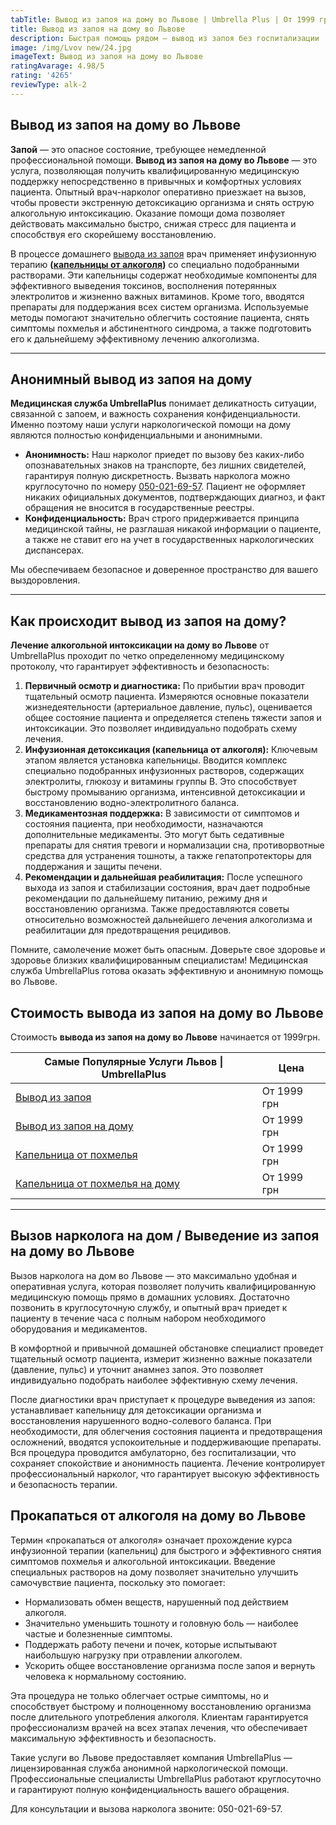 ```yaml
---
tabTitle: Вывод из запоя на дому во Львове | Umbrella Plus | От 1999 грн
title: Вывод из запоя на дому во Львове
description: Быстрая помощь рядом — вывод из запоя без госпитализации
image: /img/Lvov new/24.jpg
imageText: Вывод из запоя на дому во Львове
ratingAvarage: 4.98/5
rating: '4265'
reviewType: alk-2
---
```


## Вывод из запоя на дому во Львове

**Запой** — это опасное состояние, требующее немедленной профессиональной помощи. **Вывод из запоя на дому во Львове** — это услуга, позволяющая получить квалифицированную медицинскую поддержку непосредственно в привычных и комфортных условиях пациента. Опытный врач-нарколог оперативно приезжает на вызов, чтобы провести экстренную детоксикацию организма и снять острую алкогольную интоксикацию. Оказание помощи дома позволяет действовать максимально быстро, снижая стресс для пациента и способствуя его скорейшему восстановлению.

В процессе домашнего [вывода из запоя](https://umbrella-plus.com.ua/lviv/vivod-iz-zapoia-lvov/) врач применяет инфузионную терапию **([капельницы от алкоголя](https://umbrella-plus.com.ua/lviv/kapelnica_ot_alkogola_v-lvov/))** со специально подобранными растворами. Эти капельницы содержат необходимые компоненты для эффективного выведения токсинов, восполнения потерянных электролитов и жизненно важных витаминов. Кроме того, вводятся препараты для поддержания всех систем организма. Используемые методы помогают значительно облегчить состояние пациента, снять симптомы похмелья и абстинентного синдрома, а также подготовить его к дальнейшему эффективному лечению алкоголизма.

***

## Анонимный вывод из запоя на дому

**Медицинская служба UmbrellaPlus** понимает деликатность ситуации, связанной с запоем, и важность сохранения конфиденциальности. Именно поэтому наши услуги наркологической помощи на дому являются полностью конфиденциальными и анонимными.

* **Анонимность:** Наш нарколог приедет по вызову без каких-либо опознавательных знаков на транспорте, без лишних свидетелей, гарантируя полную дискретность. Вызвать нарколога можно круглосуточно по номеру [050-021-69-57](tel:0500216957). Пациент не оформляет никаких официальных документов, подтверждающих диагноз, и факт обращения не вносится в государственные реестры.
* **Конфиденциальность:** Врач строго придерживается принципа медицинской тайны, не разглашая никакой информации о пациенте, а также не ставит его на учет в государственных наркологических диспансерах.

Мы обеспечиваем безопасное и доверенное пространство для вашего выздоровления.

***

## Как происходит вывод из запоя на дому?

**Лечение алкогольной интоксикации на дому во Львове** от UmbrellaPlus проходит по четко определенному медицинскому протоколу, что гарантирует эффективность и безопасность:

1. **Первичный осмотр и диагностика:** По прибытии врач проводит тщательный осмотр пациента. Измеряются основные показатели жизнедеятельности (артериальное давление, пульс), оценивается общее состояние пациента и определяется степень тяжести запоя и интоксикации. Это позволяет индивидуально подобрать схему лечения.
2. **Инфузионная детоксикация (капельница от алкоголя):** Ключевым этапом является установка капельницы. Вводится комплекс специально подобранных инфузионных растворов, содержащих электролиты, глюкозу и витамины группы B. Это способствует быстрому промыванию организма, интенсивной детоксикации и восстановлению водно-электролитного баланса.
3. **Медикаментозная поддержка:** В зависимости от симптомов и состояния пациента, при необходимости, назначаются дополнительные медикаменты. Это могут быть седативные препараты для снятия тревоги и нормализации сна, противорвотные средства для устранения тошноты, а также гепатопротекторы для поддержания и защиты печени.
4. **Рекомендации и дальнейшая реабилитация:** После успешного выхода из запоя и стабилизации состояния, врач дает подробные рекомендации по дальнейшему питанию, режиму дня и восстановлению организма. Также предоставляются советы относительно возможностей дальнейшего лечения алкоголизма и реабилитации для предотвращения рецидивов.

Помните, самолечение может быть опасным. Доверьте свое здоровье и здоровье близких квалифицированным специалистам! Медицинская служба UmbrellaPlus готова оказать эффективную и анонимную помощь во Львове.

## Стоимость вывода из запоя на дому во Львове

Стоимость **вывода из запоя на дому во Львове** начинается от 1999грн.

| Самые Популярные Услуги Львов \| UmbrellaPlus                        | Цена        |
| -------------------------------------------------------------------- | ----------- |
| [Вывод из запоя](vivod-iz-zapoia-lvov)                               | От 1999 грн |
| [Вывод из запоя на дому](Vivod-iz-zapoia-na-domy-lvov)               | От 1999 грн |
| [Капельница от похмелья](Kapelnica_ot_alkogola_v-lvov)               | От 1999 грн |
| [Капельница от похмелья на дому](Kapelnica_ot_alkogola_na-domy-lvov) | От 1999 грн |

***

## Вызов нарколога на дом / Выведение из запоя на дому во Львове

Вызов нарколога на дом во Львове — это максимально удобная и оперативная услуга, которая позволяет получить квалифицированную медицинскую помощь прямо в домашних условиях. Достаточно позвонить в круглосуточную службу, и опытный врач приедет к пациенту в течение часа с полным набором необходимого оборудования и медикаментов.

В комфортной и привычной домашней обстановке специалист проведет тщательный осмотр пациента, измерит жизненно важные показатели (давление, пульс) и уточнит анамнез запоя. Это позволяет индивидуально подобрать наиболее эффективную схему лечения.

После диагностики врач приступает к процедуре выведения из запоя: устанавливает капельницу для детоксикации организма и восстановления нарушенного водно-солевого баланса. При необходимости, для облегчения состояния пациента и предотвращения осложнений, вводятся успокоительные и поддерживающие препараты. Вся процедура проводится амбулаторно, без госпитализации, что сохраняет спокойствие и анонимность пациента. Лечение контролирует профессиональный нарколог, что гарантирует высокую эффективность и безопасность терапии.

## Прокапаться от алкоголя на дому во Львове

Термин «прокапаться от алкоголя» означает прохождение курса инфузионной терапии (капельниц) для быстрого и эффективного снятия симптомов похмелья и алкогольной интоксикации. Введение специальных растворов на дому позволяет значительно улучшить самочувствие пациента, поскольку это помогает:

* Нормализовать обмен веществ, нарушенный под действием алкоголя.
* Значительно уменьшить тошноту и головную боль — наиболее частые и болезненные симптомы.
* Поддержать работу печени и почек, которые испытывают наибольшую нагрузку при отравлении алкоголем.
* Ускорить общее восстановление организма после запоя и вернуть человека к нормальному состоянию.

Эта процедура не только облегчает острые симптомы, но и способствует быстрому и полноценному восстановлению организма после длительного употребления алкоголя. Клиентам гарантируется профессионализм врачей на всех этапах лечения, что обеспечивает максимальную эффективность и безопасность.

Такие услуги во Львове предоставляет компания UmbrellaPlus — лицензированная служба анонимной наркологической помощи. Профессиональные специалисты UmbrellaPlus работают круглосуточно и гарантируют полную конфиденциальность вашего обращения.

Для консультации и вызова нарколога звоните: 050-021-69-57.
